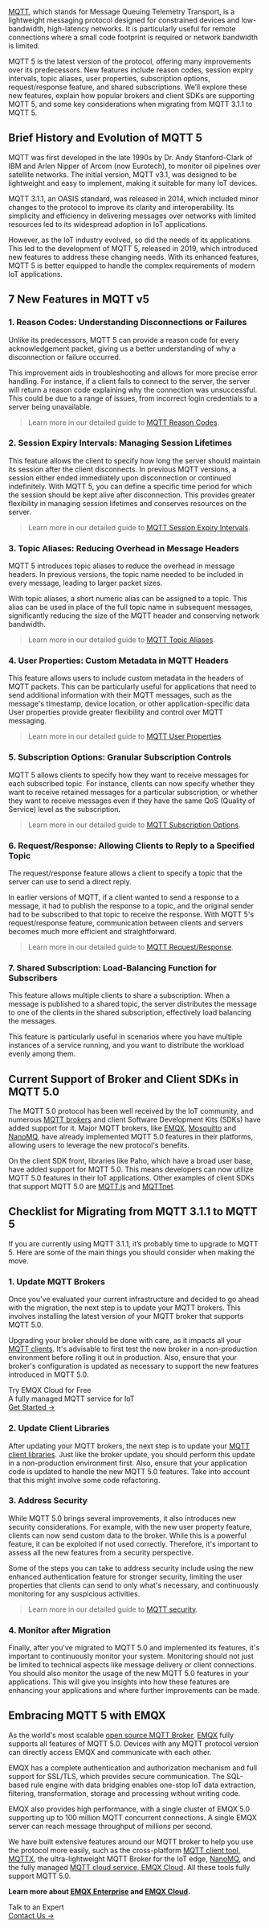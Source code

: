 [MQTT](https://www.emqx.com/en/blog/the-easiest-guide-to-getting-started-with-mqtt), which stands for Message Queuing Telemetry Transport, is a lightweight messaging protocol designed for constrained devices and low-bandwidth, high-latency networks. It is particularly useful for remote connections where a small code footprint is required or network bandwidth is limited.

MQTT 5 is the latest version of the protocol, offering many improvements over its predecessors. New features include reason codes, session expiry intervals, topic aliases, user properties, subscription options, request/response feature, and shared subscriptions. We’ll explore these new features, explain how popular brokers and client SDKs are supporting MQTT 5, and some key considerations when migrating from MQTT 3.1.1 to MQTT 5.

## Brief History and Evolution of MQTT 5

MQTT was first developed in the late 1990s by Dr. Andy Stanford-Clark of IBM and Arlen Nipper of Arcom (now Eurotech), to monitor oil pipelines over satellite networks. The initial version, MQTT v3.1, was designed to be lightweight and easy to implement, making it suitable for many IoT devices.

MQTT 3.1.1, an OASIS standard, was released in 2014, which included minor changes to the protocol to improve its clarity and interoperability. Its simplicity and efficiency in delivering messages over networks with limited resources led to its widespread adoption in IoT applications.

However, as the IoT industry evolved, so did the needs of its applications. This led to the development of MQTT 5, released in 2019, which introduced new features to address these changing needs. With its enhanced features, MQTT 5 is better equipped to handle the complex requirements of modern IoT applications.

## 7 New Features in MQTT v5

### 1. Reason Codes: Understanding Disconnections or Failures

Unlike its predecessors, MQTT 5 can provide a reason code for every acknowledgement packet, giving us a better understanding of why a disconnection or failure occurred.

This improvement aids in troubleshooting and allows for more precise error handling. For instance, if a client fails to connect to the server, the server will return a reason code explaining why the connection was unsuccessful. This could be due to a range of issues, from incorrect login credentials to a server being unavailable.

> Learn more in our detailed guide to [MQTT Reason Codes](https://www.emqx.com/en/blog/mqtt5-new-features-reason-code-and-ack).

### 2. Session Expiry Intervals: Managing Session Lifetimes

This feature allows the client to specify how long the server should maintain its session after the client disconnects. In previous MQTT versions, a session either ended immediately upon disconnection or continued indefinitely. With MQTT 5, you can define a specific time period for which the session should be kept alive after disconnection. This provides greater flexibility in managing session lifetimes and conserves resources on the server.

> Learn more in our detailed guide to [MQTT Session Expiry Intervals](https://www.emqx.com/en/blog/mqtt5-new-feature-clean-start-and-session-expiry-interval).

### 3. Topic Aliases: Reducing Overhead in Message Headers

MQTT 5 introduces topic aliases to reduce the overhead in message headers. In previous versions, the topic name needed to be included in every message, leading to larger packet sizes.

With topic aliases, a short numeric alias can be assigned to a topic. This alias can be used in place of the full topic name in subsequent messages, significantly reducing the size of the MQTT header and conserving network bandwidth.

> Learn more in our detailed guide to [MQTT Topic Aliases](https://www.emqx.com/en/blog/mqtt5-topic-alias).

### 4. User Properties: Custom Metadata in MQTT Headers

This feature allows users to include custom metadata in the headers of MQTT packets. This can be particularly useful for applications that need to send additional information with their MQTT messages, such as the message's timestamp, device location, or other application-specific data User properties provide greater flexibility and control over MQTT messaging.

> Learn more in our detailed guide to [MQTT User Properties](https://www.emqx.com/en/blog/mqtt5-user-properties).

### 5. Subscription Options: Granular Subscription Controls

MQTT 5 allows clients to specify how they want to receive messages for each subscribed topic. For instance, clients can now specify whether they want to receive retained messages for a particular subscription, or whether they want to receive messages even if they have the same QoS (Quality of Service) level as the subscription.

> Learn more in our detailed guide to [MQTT Subscription Options](https://www.emqx.com/en/blog/an-introduction-to-subscription-options-in-mqtt).

### 6. Request/Response: Allowing Clients to Reply to a Specified Topic

The request/response feature allows a client to specify a topic that the server can use to send a direct reply.

In earlier versions of MQTT, if a client wanted to send a response to a message, it had to publish the response to a topic, and the original sender had to be subscribed to that topic to receive the response. With MQTT 5's request/response feature, communication between clients and servers becomes much more efficient and straightforward.

> Learn more in our detailed guide to [MQTT Request/Response](https://www.emqx.com/en/blog/mqtt5-request-response).

### 7. Shared Subscription: Load-Balancing Function for Subscribers

This feature allows multiple clients to share a subscription. When a message is published to a shared topic, the server distributes the message to one of the clients in the shared subscription, effectively load balancing the messages.

This feature is particularly useful in scenarios where you have multiple instances of a service running, and you want to distribute the workload evenly among them.

## Current Support of Broker and Client SDKs in MQTT 5.0

The MQTT 5.0 protocol has been well received by the IoT community, and numerous [MQTT brokers](https://www.emqx.com/en/blog/the-ultimate-guide-to-mqtt-broker-comparison) and client Software Development Kits (SDKs) have added support for it. Major MQTT brokers, like [EMQX](https://www.emqx.io/), [Mosquitto](https://www.emqx.com/en/blog/mosquitto-mqtt-broker-pros-cons-tutorial-and-modern-alternatives) and [NanoMQ](https://nanomq.io/), have already implemented MQTT 5.0 features in their platforms, allowing users to leverage the new protocol's benefits.

On the client SDK front, libraries like Paho, which have a broad user base, have added support for MQTT 5.0. This means developers can now utilize MQTT 5.0 features in their IoT applications. Other examples of client SDKs that support MQTT 5.0 are [MQTT.js](https://www.emqx.com/en/blog/mqtt-js-tutorial) and [MQTTnet](https://www.emqx.com/en/blog/connecting-to-serverless-mqtt-broker-with-mqttnet-in-csharp).

## Checklist for Migrating from MQTT 3.1.1 to MQTT 5

If you are currently using MQTT 3.1.1, it’s probably time to upgrade to MQTT 5. Here are some of the main things you should consider when making the move.

### 1. Update MQTT Brokers

Once you've evaluated your current infrastructure and decided to go ahead with the migration, the next step is to update your MQTT brokers. This involves installing the latest version of your MQTT broker that supports MQTT 5.0.

Upgrading your broker should be done with care, as it impacts all your [MQTT clients](https://www.emqx.com/en/blog/mqtt-client-tools). It's advisable to first test the new broker in a non-production environment before rolling it out in production. Also, ensure that your broker's configuration is updated as necessary to support the new features introduced in MQTT 5.0.

<section class="promotion">
    <div>
        Try EMQX Cloud for Free
        <div class="is-size-14 is-text-normal has-text-weight-normal">A fully managed MQTT service for IoT</div>
    </div>
    <a href="https://accounts.emqx.com/signup?continue=https://cloud-intl.emqx.com/console/deployments/0?oper=new" class="button is-gradient px-5">Get Started →</a>
</section>

### 2. Update Client Libraries

After updating your MQTT brokers, the next step is to update your [MQTT client libraries](https://www.emqx.com/en/mqtt-client-sdk). Just like the broker update, you should perform this update in a non-production environment first. Also, ensure that your application code is updated to handle the new MQTT 5.0 features. Take into account that this might involve some code refactoring.

### 3. Address Security

While MQTT 5.0 brings several improvements, it also introduces new security considerations. For example, with the new user property feature, clients can now send custom data to the broker. While this is a powerful feature, it can be exploited if not used correctly. Therefore, it's important to assess all the new features from a security perspective.

Some of the steps you can take to address security include using the new enhanced authentication feature for stronger security, limiting the user properties that clients can send to only what's necessary, and continuously monitoring for any suspicious activities.

> Learn more in our detailed guide to [MQTT security](https://www.emqx.com/en/blog/essential-things-to-know-about-mqtt-security).

### 4. Monitor after Migration

Finally, after you've migrated to MQTT 5.0 and implemented its features, it's important to continuously monitor your system. Monitoring should not just be limited to technical aspects like message delivery or client connections. You should also monitor the usage of the new MQTT 5.0 features in your applications. This will give you insights into how these features are enhancing your applications and where further improvements can be made.

## Embracing MQTT 5 with EMQX

As the world's most scalable [open source MQTT Broker](https://www.emqx.com/en/blog/a-comprehensive-comparison-of-open-source-mqtt-brokers-in-2023), [EMQX](https://www.emqx.io) fully supports all features of MQTT 5.0. Devices with any MQTT protocol version can directly access EMQX and communicate with each other.

EMQX has a complete authentication and authorization mechanism and full support for SSL/TLS, which provides secure communication. The SQL-based rule engine with data bridging enables one-stop IoT data extraction, filtering, transformation, storage and processing without writing code.

EMQX also provides high performance, with a single cluster of EMQX 5.0 supporting up to 100 million MQTT concurrent connections. A single EMQX server can reach message throughput of millions per second.

We have built extensive features around our MQTT broker to help you use the protocol more easily, such as the cross-platform [MQTT client tool, MQTTX](https://mqttx.app/), the ultra-lightweight MQTT Broker for the IoT edge, [NanoMQ](https://nanomq.io/), and the fully managed [MQTT cloud service, EMQX Cloud](https://www.emqx.com/en/cloud). All these tools fully support MQTT 5.0.

**Learn more about [EMQX Enterprise](https://www.emqx.com/en/products/emqx) and [EMQX Cloud](https://www.emqx.com/en/cloud).**



<section class="promotion">
    <div>
        Talk to an Expert
    </div>
    <a href="https://www.emqx.com/en/contact?product=solutions" class="button is-gradient px-5">Contact Us →</a>
</section>
